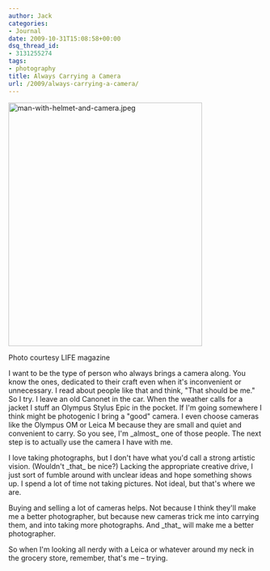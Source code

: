 ```yaml
---
author: Jack
categories:
- Journal
date: 2009-10-31T15:08:58+00:00
dsq_thread_id:
- 3131255274
tags:
- photography
title: Always Carrying a Camera
url: /2009/always-carrying-a-camera/
---
```


<img src="http://baty.net/files/man-with-helmet-and-camera.jpeg" alt="man-with-helmet-and-camera.jpeg" border="0" width="383" height="481" />
  
<span class="photo_caption">Photo courtesy LIFE magazine</span>

I want to be the type of person who always brings a camera along. You know the ones, dedicated to their craft even when it's inconvenient or unnecessary. I read about people like that and think, "That should be me." So I try. I leave an old Canonet in the car. When the weather calls for a jacket I stuff an Olympus Stylus Epic in the pocket. If I'm going somewhere I think might be photogenic I bring a "good" camera. I even choose cameras like the Olympus OM or Leica M because they are small and quiet and convenient to carry. So you see, I'm \_almost\_ one of those people. The next step is to actually use the camera I have with me.

I love taking photographs, but I don't have what you'd call a strong artistic vision. (Wouldn't \_that\_ be nice?) Lacking the appropriate creative drive, I just sort of fumble around with unclear ideas and hope something shows up. I spend a lot of time not taking pictures. Not ideal, but that's where we are.

Buying and selling a lot of cameras helps. Not because I think they'll make me a better photographer, but because new cameras trick me into carrying them, and into taking more photographs. And \_that\_ will make me a better photographer.

So when I'm looking all nerdy with a Leica or whatever around my neck in the grocery store, remember, that's me &#8211; trying.
